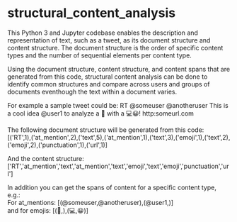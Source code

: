 # structural_content_analysis
This Python 3 and Jupyter codebase enables the description and representation of text, such as a tweet, as its document structure and content structure. The document structure is the order of specific content types and the number of sequential elements per content type.
  
<p>Using the document structure, content structure, and content spans that are generated from this code, structural content analysis can be done to identify common structures and compare across users and groups of documents eventhough the text within a document varies.

<p> For example a sample tweet could be: RT @someuser @anotheruser This is a cool idea @user1 to analyze a 📄 with a 💻😀! http:someurl.com
<p> The following document structure will be generated from this code:<br>
  [('RT',1),('at_mention',2),('text',5),('at_mention',1),('text',3),('emoji',1),('text',2),('emoji',2),('punctuation',1),('url',1)]
<p> And the content structure:<br>
  ['RT','at_mention','text','at_mention','text','emoji','text','emoji','punctuation','url']
 
<p>In addition you can get the spans of content for a specific content type, e.g.:<br>
  For at_mentions: [(@someuser,@anotheruser),(@user1,)]<br>
  and for emojis: [(📄,),(💻,😀)]
  
  
  
  

